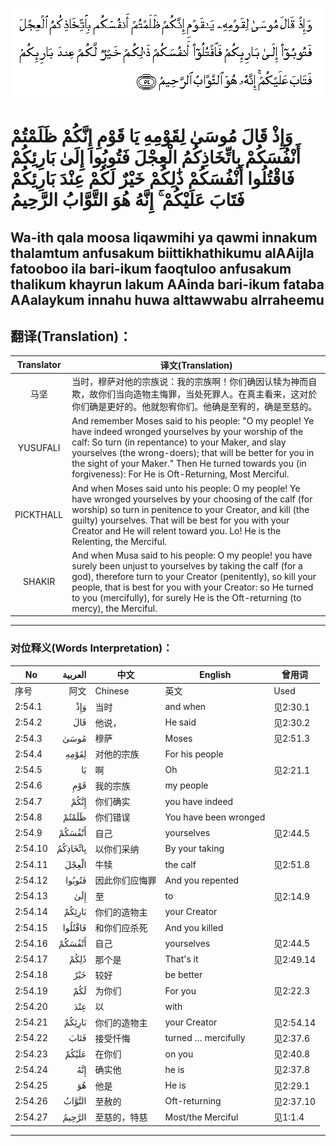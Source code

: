 ![002:054](images/002_054.gif)

#  وَإِذْ قَالَ مُوسَىٰ لِقَوْمِهِ يَا قَوْمِ إِنَّكُمْ ظَلَمْتُمْ أَنْفُسَكُمْ بِاتِّخَاذِكُمُ الْعِجْلَ فَتُوبُوا إِلَىٰ بَارِئِكُمْ فَاقْتُلُوا أَنْفُسَكُمْ ذَٰلِكُمْ خَيْرٌ لَكُمْ عِنْدَ بَارِئِكُمْ فَتَابَ عَلَيْكُمْ ۚ إِنَّهُ هُوَ التَّوَّابُ الرَّحِيمُ 

## Wa-ith qala moosa liqawmihi ya qawmi innakum thalamtum anfusakum biittikhathikumu alAAijla fatooboo ila bari-ikum faoqtuloo anfusakum thalikum khayrun lakum AAinda bari-ikum fataba AAalaykum innahu huwa alttawwabu alrraheemu

## 翻译(Translation)：

| Translator | 译文(Translation)                                            |
| :--------: | ------------------------------------------------------------ |
|    马坚    | 当时，穆萨对他的宗族说：我的宗族啊！你们确因认犊为神而自欺，故你们当向造物主悔罪，当处死罪人。在真主看来，这对於你们确是更好的。他就恕宥你们。他确是至宥的，确是至慈的。 |
|  YUSUFALI  | And remember Moses said to his people: "O my people! Ye have indeed wronged yourselves by your worship of the calf: So turn (in repentance) to your Maker, and slay yourselves (the wrong-doers); that will be better for you in the sight of your Maker." Then He turned towards you (in forgiveness): For He is Oft-Returning, Most Merciful. |
| PICKTHALL  | And when Moses said unto his people: O my people! Ye have wronged yourselves by your choosing of the calf (for worship) so turn in penitence to your Creator, and kill (the guilty) yourselves. That will be best for you with your Creator and He will relent toward you. Lo! He is the Relenting, the Merciful. |
|   SHAKIR   | And when Musa said to his people: O my people! you have surely been unjust to yourselves by taking the calf (for a god), therefore turn to your Creator (penitently), so kill your people, that is best for you with your Creator: so He turned to you (mercifully), for surely He is the Oft-returning (to mercy), the Merciful. |

---

### 对位释义(Words Interpretation)：

| No      |  العربية | 中文           | English               | 曾用词    |
| ------- | -------: | -------------- | --------------------- | --------- |
| 序号    |     阿文 | Chinese        | 英文                  | Used      |
| 2:54.1  |      وَإِذْ | 当时           | and when              | 见2:30.1  |
| 2:54.2  |      قَالَ | 他说，         | He said               | 见2:30.2  |
| 2:54.3  |     مُوسَىٰ | 穆萨           | Moses                 | 见2:51.3  |
| 2:54.4  |    لِقَوْمِهِ | 对他的宗族     | For his people        |           |
| 2:54.5  |       يَا | 啊             | Oh                    | 见2:21.1  |
| 2:54.6  |      قَوْمِ | 我的宗族       | my people             |           |
| 2:54.7  |     إِنَّكُمْ | 你们确实       | you have indeed       |           |
| 2:54.8  |    ظَلَمْتُمْ | 你们错误       | You have been wronged |           |
| 2:54.9  |   أَنْفُسَكُمْ | 自己           | yourselves            | 见2:44.5  |
| 2:54.10 | بِاتِّخَاذِكُمُ | 以你们采纳     | By your taking        |           |
| 2:54.11 |    الْعِجْلَ | 牛犊           | the calf              | 见2:51.8  |
| 2:54.12 |   فَتُوبُوا | 因此你们应悔罪 | And you repented      |           |
| 2:54.13 |      إِلَىٰ | 至             | to                    | 见2:14.9  |
| 2:54.14 |   بَارِئِكُمْ | 你们的造物主   | your Creator          |           |
| 2:54.15 |  فَاقْتُلُوا | 和你们应杀死   | And you killed        |           |
| 2:54.16 |   أَنْفُسَكُمْ | 自己           | yourselves            | 见2:44.5  |
| 2:54.17 |     ذَٰلِكُمْ | 那个是         | That's it             | 见2:49.14 |
| 2:54.18 |      خَيْرٌ | 较好           | be better             |           |
| 2:54.19 |      لَكُمْ | 为你们         | For you               | 见2:22.3  |
| 2:54.20 |      عِنْدَ | 以             | with                  |           |
| 2:54.21 |   بَارِئِكُمْ | 你们的造物主   | your Creator          | 见2:54.14 |
| 2:54.22 |     فَتَابَ | 接受忏悔       | turned … mercifully   | 见2:37.6  |
| 2:54.23 |    عَلَيْكُمْ | 在你们         | on you                | 见2:40.8  |
| 2:54.24 |      إِنَّهُ | 确实他         | he is                 | 见2:37.8  |
| 2:54.25 |       هُوَ | 他是           | He is                 | 见2:29.1  |
| 2:54.26 |   التَّوَّابُ | 至赦的         | Oft-returning         | 见2:37.10 |
| 2:54.27 |   الرَّحِيمُ | 至慈的，特慈   | Most/the Merciful     | 见1:1.4   |

---

